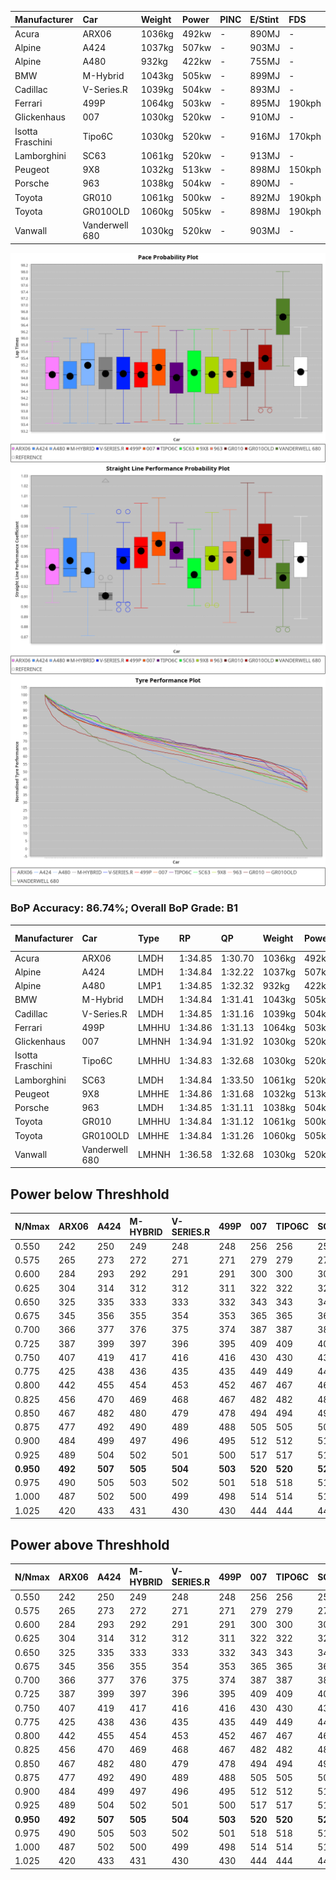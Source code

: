 | Manufacturer     | Car            | Weight | Power | PINC    | E/Stint | FDS     |
|:-|:-|:-|:-|:-|:-|:-|
| Acura            | ARX06          | 1036kg | 492kw |    -    | 890MJ   |    -    |
| Alpine           | A424           | 1037kg | 507kw |    -    | 903MJ   |    -    |
| Alpine           | A480           | 932kg  | 422kw |    -    | 755MJ   |    -    |
| BMW              | M-Hybrid       | 1043kg | 505kw |    -    | 899MJ   |    -    |
| Cadillac         | V-Series.R     | 1039kg | 504kw |    -    | 893MJ   |    -    |
| Ferrari          | 499P           | 1064kg | 503kw |    -    | 895MJ   | 190kph  |
| Glickenhaus      | 007            | 1030kg | 520kw |    -    | 910MJ   |    -    |
| Isotta Fraschini | Tipo6C         | 1030kg | 520kw |    -    | 916MJ   | 170kph  |
| Lamborghini      | SC63           | 1061kg | 520kw |    -    | 913MJ   |    -    |
| Peugeot          | 9X8            | 1032kg | 513kw |    -    | 898MJ   | 150kph  |
| Porsche          | 963            | 1038kg | 504kw |    -    | 890MJ   |    -    |
| Toyota           | GR010          | 1061kg | 500kw |    -    | 892MJ   | 190kph  |
| Toyota           | GR010OLD       | 1060kg | 505kw |    -    | 898MJ   | 190kph  |
| Vanwall          | Vanderwell 680 | 1030kg | 520kw |    -    | 903MJ   |    -    |

![PACECHART](./IMG/AUTO.png)
![STRAIGHTLINEPERFORMANCECHART](./IMG/AUTO_sp.png)
![TYREPERFORMANCECHART](./IMG/AUTO_tw.png)

### BoP Accuracy: 86.74%; Overall BoP Grade: B1
| Manufacturer     | Car            | Type  | RP      | QP      | Weight | Power¹ | Threshhold | PINC    | Power² | E/Stint | AVG Vmax  | FDS     | RDLC | L/Stint | BOP-Grade | Model Accuracy | Model Points | Match%  |
|:-|:-|:-|:-|:-|:-|:-|:-|:-|:-|:-|:-|:-|:-|:-|:-|:-|:-|:-|
| Acura            | ARX06          | LMDH  | 1:34.85 | 1:30.70 | 1036kg | 492kw  | 0.0kph     |    -    | 492kw  |  890MJ  | 296.33kph |    -    | 1.02 | 40      | -B1       | 100.00%        | 995          | 85.33%  |
| Alpine           | A424           | LMDH  | 1:34.84 | 1:32.22 | 1037kg | 507kw  | 0.0kph     |    -    | 507kw  |  903MJ  | 298.94kph |    -    | 1.02 | 40      | +C2       | 100.00%        | 642          | 72.80%  |
| Alpine           | A480           | LMP1  | 1:34.85 | 1:32.32 |  932kg | 422kw  | 0.0kph     |    -    | 422kw  |  755MJ  | 295.00kph |    -    | 0.99 | 37      | ~A1       | 60.26%         | 849          | 100.00% |
| BMW              | M-Hybrid       | LMDH  | 1:34.84 | 1:31.41 | 1043kg | 505kw  | 0.0kph     |    -    | 505kw  |  899MJ  | 293.94kph |    -    | 1.02 | 40      | -A2       | 100.00%        | 1714         | 91.26%  |
| Cadillac         | V-Series.R     | LMDH  | 1:34.85 | 1:31.16 | 1039kg | 504kw  | 0.0kph     |    -    | 504kw  |  893MJ  | 298.11kph |    -    | 1.02 | 40      | ~A1       | 98.95%         | 2271         | 95.52%  |
| Ferrari          | 499P           | LMHHU | 1:34.86 | 1:31.13 | 1064kg | 503kw  | 0.0kph     |    -    | 503kw  |  895MJ  | 298.63kph | 190kph  | 1.03 | 40      | -A2       | 99.93%         | 2718         | 93.07%  |
| Glickenhaus      | 007            | LMHNH | 1:34.94 | 1:31.92 | 1030kg | 520kw  | 0.0kph     |    -    | 520kw  |  910MJ  | 303.42kph |    -    | 0.96 | 40      | ~A1       | 96.34%         | 1634         | 100.00% |
| Isotta Fraschini | Tipo6C         | LMHHU | 1:34.83 | 1:32.68 | 1030kg | 520kw  | 0.0kph     |    -    | 520kw  |  916MJ  | 302.34kph | 170kph  | 1.08 | 40      | +C1       | 92.36%         | 133          | 76.67%  |
| Lamborghini      | SC63           | LMDH  | 1:34.84 | 1:33.50 | 1061kg | 520kw  | 0.0kph     |    -    | 520kw  |  913MJ  | 296.86kph |    -    | 1.03 | 40      | ~A1       | 96.54%         | 418          | 96.22%  |
| Peugeot          | 9X8            | LMHHE | 1:34.86 | 1:31.68 | 1032kg | 513kw  | 0.0kph     |    -    | 513kw  |  898MJ  | 299.36kph | 150kph  | 1.03 | 40      | ~A1       | 88.68%         | 2617         | 100.00% |
| Porsche          | 963            | LMDH  | 1:34.85 | 1:31.11 | 1038kg | 504kw  | 0.0kph     |    -    | 504kw  |  890MJ  | 298.68kph |    -    | 1.02 | 40      | -A2       | 99.98%         | 6168         | 94.10%  |
| Toyota           | GR010          | LMHHU | 1:34.84 | 1:31.12 | 1061kg | 500kw  | 0.0kph     |    -    | 500kw  |  892MJ  | 298.15kph | 190kph  | 1.03 | 40      | ~A1       | 98.53%         | 3557         | 95.30%  |
| Toyota           | GR010OLD       | LMHHE | 1:34.84 | 1:31.26 | 1060kg | 505kw  | 0.0kph     |    -    | 505kw  |  898MJ  | 300.77kph | 190kph  | 1.03 | 40      | ~A1       | 92.01%         | 1427         | 98.47%  |
| Vanwall          | Vanderwell 680 | LMHNH | 1:36.58 | 1:32.68 | 1030kg | 520kw  | 0.0kph     |    -    | 520kw  |  903MJ  | 297.20kph |    -    | 1.01 | 40      | +Ω1       | 94.62%         | 633          | 15.62%  |

## Power below Threshhold
| N/Nmax    | ARX06   | A424    | M-HYBRID | V-SERIES.R | 499P    | 007     | TIPO6C  | SC63    | 9X8     | 963     | GR010   | GR010OLD | VANDERWELL 680 | ​     | RPM      | A480    |
|:-|:-|:-|:-|:-|:-|:-|:-|:-|:-|:-|:-|:-|:-|:-|:-|:-|
|  0.550    |  242    |  250    |  249     |  248       |  248    |  256    |  256    |  256    |  253    |  248    |  246    |  249     |  256           |  ​    |   --     |   -     |
|  0.575    |  265    |  273    |  272     |  271       |  271    |  279    |  279    |  279    |  276    |  271    |  269    |  272     |  279           |  ​    |   --     |   -     |
|  0.600    |  284    |  293    |  292     |  291       |  291    |  300    |  300    |  300    |  296    |  291    |  289    |  292     |  300           |  ​    |   --     |   -     |
|  0.625    |  304    |  314    |  312     |  312       |  311    |  322    |  322    |  322    |  317    |  312    |  309    |  312     |  322           |  ​    |   --     |   -     |
|  0.650    |  325    |  335    |  333     |  333       |  332    |  343    |  343    |  343    |  338    |  333    |  330    |  333     |  343           |  ​    |   --     |   -     |
|  0.675    |  345    |  356    |  355     |  354       |  353    |  365    |  365    |  365    |  360    |  354    |  351    |  355     |  365           |  ​    |   --     |   -     |
|  0.700    |  366    |  377    |  376     |  375       |  374    |  387    |  387    |  387    |  382    |  375    |  372    |  376     |  387           |  ​    |   --     |   -     |
|  0.725    |  387    |  399    |  397     |  396       |  395    |  409    |  409    |  409    |  403    |  396    |  393    |  397     |  409           |  ​    |   --     |   -     |
|  0.750    |  407    |  419    |  417     |  416       |  416    |  430    |  430    |  430    |  424    |  416    |  413    |  417     |  430           |  ​    |   --     |   -     |
|  0.775    |  425    |  438    |  436     |  435       |  435    |  449    |  449    |  449    |  443    |  435    |  432    |  436     |  449           |  ​    |  5000    |  248    |
|  0.800    |  442    |  455    |  454     |  453       |  452    |  467    |  467    |  467    |  461    |  453    |  449    |  454     |  467           |  ​    |  5500    |  293    |
|  0.825    |  456    |  470    |  469     |  468       |  467    |  482    |  482    |  482    |  476    |  468    |  464    |  469     |  482           |  ​    |  6000    |  327    |
|  0.850    |  467    |  482    |  480     |  479       |  478    |  494    |  494    |  494    |  487    |  479    |  475    |  480     |  494           |  ​    |  6500    |  369    |
|  0.875    |  477    |  492    |  490     |  489       |  488    |  505    |  505    |  505    |  498    |  489    |  485    |  490     |  505           |  ​    |  7000    |  412    |
|  0.900    |  484    |  499    |  497     |  496       |  495    |  512    |  512    |  512    |  505    |  496    |  492    |  497     |  512           |  ​    |  7500    |  423    |
|  0.925    |  489    |  504    |  502     |  501       |  500    |  517    |  517    |  517    |  510    |  501    |  497    |  502     |  517           |  ​    |  8000    |  419    |
| **0.950** | **492** | **507** | **505**  | **504**    | **503** | **520** | **520** | **520** | **513** | **504** | **500** | **505**  | **520**        | **​** | **8500** | **422** |
|  0.975    |  490    |  505    |  503     |  502       |  501    |  518    |  518    |  518    |  511    |  502    |  498    |  503     |  518           |  ​    |  9000    |  211    |
|  1.000    |  487    |  502    |  500     |  499       |  498    |  514    |  514    |  514    |  507    |  499    |  495    |  500     |  514           |  ​    |   --     |   -     |
|  1.025    |  420    |  433    |  431     |  430       |  430    |  444    |  444    |  444    |  438    |  430    |  427    |  431     |  444           |  ​    |   --     |   -     |

## Power above Threshhold
| N/Nmax    | ARX06   | A424    | M-HYBRID | V-SERIES.R | 499P    | 007     | TIPO6C  | SC63    | 9X8     | 963     | GR010   | GR010OLD | VANDERWELL 680 | ​     | RPM      | A480    |
|:-|:-|:-|:-|:-|:-|:-|:-|:-|:-|:-|:-|:-|:-|:-|:-|:-|
|  0.550    |  242    |  250    |  249     |  248       |  248    |  256    |  256    |  256    |  253    |  248    |  246    |  249     |  256           |  ​    |   --     |   -     |
|  0.575    |  265    |  273    |  272     |  271       |  271    |  279    |  279    |  279    |  276    |  271    |  269    |  272     |  279           |  ​    |   --     |   -     |
|  0.600    |  284    |  293    |  292     |  291       |  291    |  300    |  300    |  300    |  296    |  291    |  289    |  292     |  300           |  ​    |   --     |   -     |
|  0.625    |  304    |  314    |  312     |  312       |  311    |  322    |  322    |  322    |  317    |  312    |  309    |  312     |  322           |  ​    |   --     |   -     |
|  0.650    |  325    |  335    |  333     |  333       |  332    |  343    |  343    |  343    |  338    |  333    |  330    |  333     |  343           |  ​    |   --     |   -     |
|  0.675    |  345    |  356    |  355     |  354       |  353    |  365    |  365    |  365    |  360    |  354    |  351    |  355     |  365           |  ​    |   --     |   -     |
|  0.700    |  366    |  377    |  376     |  375       |  374    |  387    |  387    |  387    |  382    |  375    |  372    |  376     |  387           |  ​    |   --     |   -     |
|  0.725    |  387    |  399    |  397     |  396       |  395    |  409    |  409    |  409    |  403    |  396    |  393    |  397     |  409           |  ​    |   --     |   -     |
|  0.750    |  407    |  419    |  417     |  416       |  416    |  430    |  430    |  430    |  424    |  416    |  413    |  417     |  430           |  ​    |   --     |   -     |
|  0.775    |  425    |  438    |  436     |  435       |  435    |  449    |  449    |  449    |  443    |  435    |  432    |  436     |  449           |  ​    |  5000    |  248    |
|  0.800    |  442    |  455    |  454     |  453       |  452    |  467    |  467    |  467    |  461    |  453    |  449    |  454     |  467           |  ​    |  5500    |  293    |
|  0.825    |  456    |  470    |  469     |  468       |  467    |  482    |  482    |  482    |  476    |  468    |  464    |  469     |  482           |  ​    |  6000    |  327    |
|  0.850    |  467    |  482    |  480     |  479       |  478    |  494    |  494    |  494    |  487    |  479    |  475    |  480     |  494           |  ​    |  6500    |  369    |
|  0.875    |  477    |  492    |  490     |  489       |  488    |  505    |  505    |  505    |  498    |  489    |  485    |  490     |  505           |  ​    |  7000    |  412    |
|  0.900    |  484    |  499    |  497     |  496       |  495    |  512    |  512    |  512    |  505    |  496    |  492    |  497     |  512           |  ​    |  7500    |  423    |
|  0.925    |  489    |  504    |  502     |  501       |  500    |  517    |  517    |  517    |  510    |  501    |  497    |  502     |  517           |  ​    |  8000    |  419    |
| **0.950** | **492** | **507** | **505**  | **504**    | **503** | **520** | **520** | **520** | **513** | **504** | **500** | **505**  | **520**        | **​** | **8500** | **422** |
|  0.975    |  490    |  505    |  503     |  502       |  501    |  518    |  518    |  518    |  511    |  502    |  498    |  503     |  518           |  ​    |  9000    |  211    |
|  1.000    |  487    |  502    |  500     |  499       |  498    |  514    |  514    |  514    |  507    |  499    |  495    |  500     |  514           |  ​    |   --     |   -     |
|  1.025    |  420    |  433    |  431     |  430       |  430    |  444    |  444    |  444    |  438    |  430    |  427    |  431     |  444           |  ​    |   --     |   -     |
